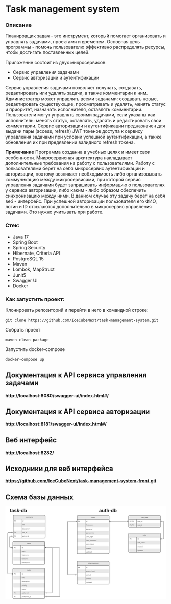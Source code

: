 # Task management system

### Описание

Планировщик задач - это инструмент, который помогает организовать и управлять задачами, проектами и временем.
Основная цель программы - помочь пользователю эффективно распределять ресурсы, чтобы достигать поставленных целей.

Приложение состоит из двух микросервисов:

- Сервис управления задачами
- Сервис авторизации и аутентификации

Сервис управления задачами позволяет получать, создавать, редактировать или удалять задачи, а также комментарии к ним.
Администратор может управлять всеми задачами: создавать новые, редактировать существующие, просматривать и удалять,
менять статус и приоритет, назначать исполнителя, оставлять комментарии.
Пользователи могут управлять своими задачами, если указаны как исполнитель: менять статус, оставлять, удалять и
редактировать свои комментарии.
Сервис авторизации и аутентификации предназначен для выдачи пары (access, refresh) JWT токенов доступа к сервису
управления задачами при условии успешной аутентификации, а также обновления их при предявлении валидного refresh токена.

**Примечание**
Программа созданна в учебных целях и имеет свои особенности. Микросервисная архитектура накладывает дополнительные
требования на работу с пользователями.
Работу с пользователями берет на себя микросервис аутентификации и авторизации, поэтому возникает
необходимость либо организовывать коммуникацию между микросервисами, при которой сервис управления задачами будет
запрашивать информацию о пользователях у сервиса
авторизации, либо каким - либо образом обеспечить синхронизацию между ними. В данном случае эту задачу берет на себя
веб - интерфейс. При успешной авторизации пользователя его ФИО, логин и ID отсылаются дополнительно в микросервис
управления задачами. Это нужно учитывать при работе.

### Стек:

- Java 17
- Spring Boot
- Spring Security
- Hibernate, Criteria API
- PostgreSQL 15
- Maven
- Lombok, MapStruct
- Junit5
- Swagger UI
- Docker

### Как запустить проект:

Клонировать репозиторий и перейти в него в командной строке:

```
git clone https://github.com/IceCubeNext/task-management-system.git
```

Собрать проект

```
maven clean package
```

Запустить docker-compose

```
docker-compose up
```

## Документация к API сервиса управления задачами

**http://localhost:8080/swagger-ui/index.html#/**

## Документация к API сервиса авторизации

**http://localhost:8181/swagger-ui/index.html#/**

## Веб интерфейс

**http://localhost:8282/**

## Исходники для веб интерфейса

**https://github.com/IceCubeNext/task-management-system-front.git**

## Схема базы данных

<img title="ER diagram" alt="ER diagram" src="/images/TMS.jpg">
